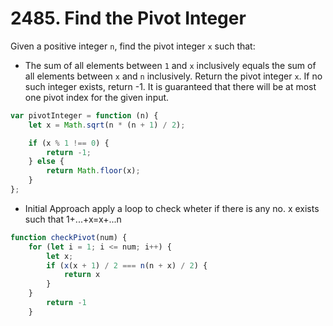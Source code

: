 # 2485. Find the Pivot Integer
Given a positive integer `n`, find the pivot integer `x` such that:

- The sum of all elements between `1` and `x` inclusively equals the sum of all elements between `x` and `n` inclusively.
Return the pivot integer `x`. If no such integer exists, return -1. It is guaranteed that there will be at most one pivot index for the given input.

```javascript
var pivotInteger = function (n) {
    let x = Math.sqrt(n * (n + 1) / 2);

    if (x % 1 !== 0) {
        return -1;
    } else {
        return Math.floor(x);
    }
};
```
- Initial Approach
apply a loop to check wheter if there is any no. x exists such that 
1+...+x=x+...n
```javascript
function checkPivot(num) {
    for (let i = 1; i <= num; i++) {
        let x;
        if (x(x + 1) / 2 === n(n + x) / 2) {
            return x
        }
    }
        return -1
    }
```